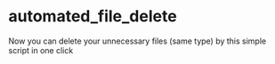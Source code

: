 # automated_file_delete
Now you can delete your unnecessary files (same type) by this simple script in one click

